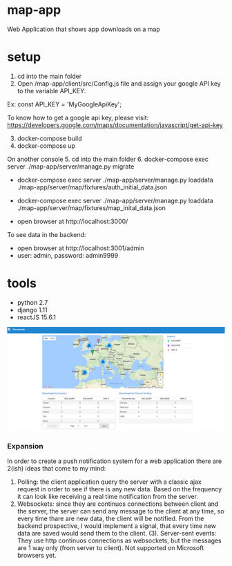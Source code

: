# map-app
Web Application that shows app downloads on a map

# setup
1. cd into the main folder
2. Open /map-app/client/src/Config.js file and assign your google API key to the variable API_KEY. 

Ex:
const API_KEY = 'MyGoogleApiKey';

To know how to get a google api key, please visit: https://developers.google.com/maps/documentation/javascript/get-api-key

3. docker-compose build
4. docker-compose up

On another console
5. cd into the main folder
6. docker-compose exec server ./map-app/server/manage.py migrate
- docker-compose exec server ./map-app/server/manage.py loaddata ./map-app/server/map/fixtures/auth_initial_data.json
- docker-compose exec server ./map-app/server/manage.py loaddata ./map-app/server/map/fixtures/map_inital_data.json


- open browser at http://localhost:3000/

To see data in the backend:
- open browser at http://localhost:3001/admin
- user: admin, password: admin9999

# tools
- python 2.7
- django 1.11
- reactJS 15.6.1

![Alt text](/screenshots/home.png?raw=true "Home page screenshot")


### Expansion

In order to create a push notification system for a web application there are 2(ish) ideas that come to my mind:
1. Polling: the client application query the server with a classic ajax request in order to see if there is any new data. Based on the frequency it can look like receiving a real time notification from the server.
2. Websockets: since they are continuos connections between client and the server, the server can send any message to the client at any time, so every time thare are new data, the client will be notified. From the backend prospective, I would implement a signal, that every time new data are saved would send them to the client.
(3). Server-sent events: They  use http continuos connections as websockets, but the messages are 1 way only (from server to client). Not supported on Microsoft browsers yet.


